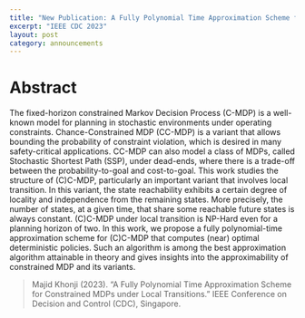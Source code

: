 ```yaml
---
title: "New Publication: A Fully Polynomial Time Approximation Scheme for Constrained MDPs under Local Transitions. IEEE CDC 2023"
excerpt: "IEEE CDC 2023"
layout: post
category: announcements
---
```



# Abstract
The fixed-horizon constrained Markov Decision Process (C-MDP) is a well-known model for planning in stochastic environments under operating constraints. Chance-Constrained MDP (CC-MDP) is a variant that allows bounding the probability of constraint violation, which is desired in many safety-critical applications. CC-MDP can also model a class of MDPs, called Stochastic Shortest Path (SSP), under dead-ends, where there is a trade-off between the probability-to-goal and cost-to-goal.
This work studies the structure of (C)C-MDP, particularly an important variant that involves local transition. In this variant, the state reachability exhibits a certain degree of locality and independence from the remaining states. More precisely, the number of states, at a given time, that share some reachable future states is always constant. (C)C-MDP under local transition is NP-Hard even for a planning horizon of two. In this work, we propose a fully polynomial-time approximation scheme for (C)C-MDP that computes (near) optimal deterministic policies. Such an algorithm is among the best approximation algorithm attainable in theory and gives insights into the approximability of constrained MDP and its variants.

>Majid Khonji (2023). “A Fully Polynomial Time Approximation Scheme for Constrained MDPs under Local Transitions.” IEEE Conference on Decision and Control (CDC), Singapore.
